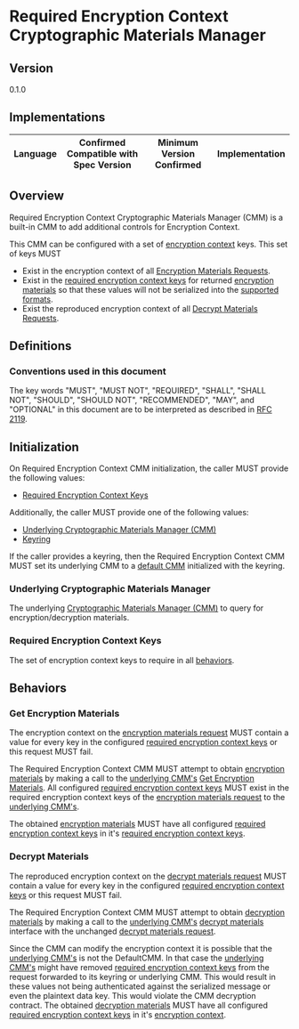 [//]: # "Copyright Amazon.com Inc. or its affiliates. All Rights Reserved."
[//]: # "SPDX-License-Identifier: CC-BY-SA-4.0"

# Required Encryption Context Cryptographic Materials Manager

## Version

0.1.0

## Implementations

| Language | Confirmed Compatible with Spec Version | Minimum Version Confirmed | Implementation |
| -------- | -------------------------------------- | ------------------------- | -------------- |

## Overview

Required Encryption Context Cryptographic Materials Manager (CMM)
is a built-in CMM to add additional controls for Encryption Context.

This CMM can be configured with a set of [encryption context](./structures.md#encryption-context) keys.
This set of keys MUST

- Exist in the encryption context of all [Encryption Materials Requests](./cmm-interface.md#encryption-materials-request).
- Exist in the [required encryption context keys](./structures.md#required-encryption-context-keys) for returned [encryption materials](./structures.md#encryption-materials)
  so that these values will not be serialized into the [supported formats](./algorithm-suites.md#supported-formats).
- Exist the reproduced encryption context of all [Decrypt Materials Requests](#decrypt-materials-request).

## Definitions

### Conventions used in this document

The key words "MUST", "MUST NOT", "REQUIRED", "SHALL", "SHALL NOT", "SHOULD", "SHOULD NOT", "RECOMMENDED", "MAY", and "OPTIONAL"
in this document are to be interpreted as described in [RFC 2119](https://tools.ietf.org/html/rfc2119).

## Initialization

On Required Encryption Context CMM initialization,
the caller MUST provide the following values:

- [Required Encryption Context Keys](#required-encryption-context-keys)

Additionally, the caller MUST provide one of the following values:

- [Underlying Cryptographic Materials Manager (CMM)](#underlying-cryptographic-materials-manager)
- [Keyring](keyring-interface.md)

If the caller provides a keyring,
then the Required Encryption Context CMM MUST set its underlying CMM
to a [default CMM](default-cmm.md) initialized with the keyring.

### Underlying Cryptographic Materials Manager

The underlying [Cryptographic Materials Manager (CMM)](cmm-interface.md#supported-cmms)
to query for encryption/decryption materials.

### Required Encryption Context Keys

The set of encryption context keys to require
in all [behaviors](#behaviors).

## Behaviors

### Get Encryption Materials

The encryption context on the [encryption materials request](./cmm-interface.md#encryption-materials-request)
MUST contain a value for every key in the configured [required encryption context keys](#required-encryption-context-keys)
or this request MUST fail.

The Required Encryption Context CMM MUST attempt to obtain [encryption materials](./structures.md#encryption-materials)
by making a call to the [underlying CMM's](#underlying-cryptographic-materials-manager)
[Get Encryption Materials](cmm-interface.md#get-encryption-materials).
All configured [required encryption context keys](#required-encryption-context-keys)
MUST exist in the required encryption context keys
of the [encryption materials request](./cmm-interface.md#encryption-materials-request)
to the [underlying CMM's](#underlying-cryptographic-materials-manager).

The obtained [encryption materials](./structures.md#encryption-materials) MUST
have all configured [required encryption context keys](#required-encryption-context-keys)
in it's [required encryption context keys](./structures.md#required-encryption-context-keys).

### Decrypt Materials

The reproduced encryption context on the [decrypt materials request](./cmm-interface.md#decrypt-materials-request)
MUST contain a value for every key in the configured [required encryption context keys](#required-encryption-context-keys)
or this request MUST fail.

The Required Encryption Context
CMM MUST attempt to obtain [decryption materials](./structures.md#decryption-materials)
by making a call to the [underlying CMM's](#underlying-cryptographic-materials-manager)
[decrypt materials](cmm-interface.md#decrypt-materials) interface
with the unchanged [decrypt materials request](./cmm-interface.md#decrypt-materials-request).

Since the CMM can modify the encryption context
it is possible that the [underlying CMM's](#underlying-cryptographic-materials-manager)
is not the DefaultCMM.
In that case the [underlying CMM's](#underlying-cryptographic-materials-manager)
might have removed [required encryption context keys](#required-encryption-context-keys)
from the request forwarded to its keyring or underlying CMM.
This would result in these values not being authenticated
against the serialized message or even the plaintext data key.
This would violate the CMM decryption contract.
The obtained [decryption materials](./structures.md#decryption-materials) MUST
have all configured [required encryption context keys](#required-encryption-context-keys)
in it's [encryption context](./structures.md#encryption-context-2).

